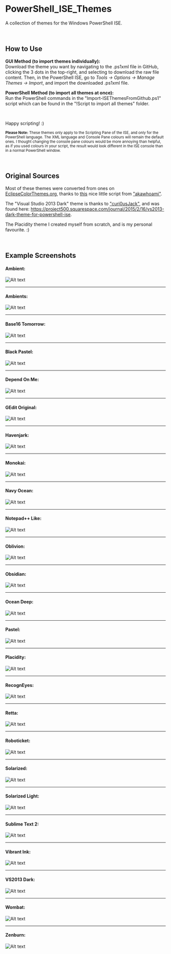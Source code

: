 # PowerShell_ISE_Themes
A collection of themes for the Windows PowerShell ISE.

<br>

## How to Use
**GUI Method (to import themes individually):**<br>
Download the theme you want by navigating to the .ps1xml file in GitHub, clicking the 3 dots in the top-right, and selecting to download the raw file content. Then, in the PowerShell ISE, go to _Tools -> Options -> Manage Themes -> Import_, and import the downloaded .ps1xml file.
<br>

**PowerShell Method (to import all themes at once):**<br>
Run the PowerShell commands in the "Import-ISEThemesFromGithub.ps1" script which can be found in the "!Script to import all themes" folder.

<br>

Happy scripting! :)

<sub> **Please Note:** These themes only apply to the Scripting Pane of the ISE, and only for the PowerShell language. The XML language and Console Pane colours will remain the default ones. I thought changing the console pane colours would be more annoying than helpful, as if you used colours in your script, the result would look different in the ISE console than in a normal PowerShell window. </sub>

<br>

## Original Sources
Most of these themes were converted from ones on [EclipseColorThemes.org](http://eclipsecolorthemes.org), thanks to [this](https://github.com/akawhoami/psisetheme) nice little script from ["akawhoami"](https://github.com/akawhoami).

The "Visual Studio 2013 Dark" theme is thanks to ["curi0usJack"](https://github.com/curi0usJack), and was found here:  https://project500.squarespace.com/journal/2015/2/16/vs2013-dark-theme-for-powershell-ise.

The Placidity theme I created myself from scratch, and is my personal favourite. :)

<br>

## Example Screenshots
#### Ambient:
![Alt text](Ambient/Ambient_Example.PNG?raw=true)
<hr>

#### Ambients:
![Alt text](Ambients/Ambients_Example.PNG?raw=true)
<hr>

#### Base16 Tomorrow:
![Alt text](Base16_Tomorrow/Base16_Tomorrow_Example.PNG?raw=true)
<hr>

#### Black Pastel:
![Alt text](Black_Pastel/Black_Pastel_Example.PNG?raw=true)
<hr>

#### Depend On Me:
![Alt text](DependOnMe/DependOnMe_Example.PNG?raw=true)
<hr>

#### GEdit Original:
![Alt text](GEdit_Original/GEdit_Original_Example.PNG?raw=true)
<hr>

#### Havenjark:
![Alt text](Havenjark/Havenjark_Example.PNG?raw=true)
<hr>

#### Monokai:
![Alt text](Monokai/Monokai_Example.PNG?raw=true)
<hr>

#### Navy Ocean:
![Alt text](Navy_Ocean/Navy_Ocean_Example.PNG?raw=true)
<hr>

#### Notepad++ Like:
![Alt text](Notepad++_Like/Notepad++_Like_Example.PNG?raw=true)
<hr>

#### Oblivion:
![Alt text](Oblivion/Oblivion_Example.PNG?raw=true)
<hr>

#### Obsidian:
![Alt text](Obsidian/Obsidian_Example.PNG?raw=true)
<hr>

#### Ocean Deep:
![Alt text](Ocean_Deep/Ocean_Deep_Example.PNG?raw=true)
<hr>

#### Pastel:
![Alt text](Pastel/Pastel_Example.PNG?raw=true)
<hr>

#### Placidity:
![Alt text](Placidity/Placidity_Example.PNG?raw=true)
<hr>

#### RecognEyes:
![Alt text](RecognEyes/RecognEyes_Example.PNG?raw=true)
<hr>

#### Retta:
![Alt text](Retta/Retta_Example.PNG?raw=true)
<hr>

#### Roboticket:
![Alt text](Roboticket/Roboticket_Example.PNG?raw=true)
<hr>

#### Solarized:
![Alt text](Solarized/Solarized_Example.PNG?raw=true)
<hr>

#### Solarized Light:
![Alt text](Solarized_Light/Solarized_Light_Example.PNG?raw=true)
<hr>

#### Sublime Text 2:
![Alt text](Sublime_Text_2/Sublime_Text_2_Example.PNG?raw=true)
<hr>

#### Vibrant Ink:
![Alt text](Vibrant_Ink/Vibrant_Ink_Example.PNG?raw=true)
<hr>

#### VS2013 Dark:
![Alt text](VS2013_Dark/VS2013_Dark_Example.PNG?raw=true)
<hr>

#### Wombat:
![Alt text](Wombat/Wombat_Example.PNG?raw=true)
<hr>

#### Zenburn:
![Alt text](Zenburn/Zenburn_Example.PNG?raw=true)

